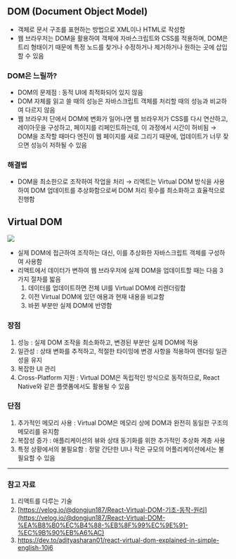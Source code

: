 ## DOM (Document Object Model)

- 객체로 문서 구조를 표현하는 방법으로 XML이나 HTML로 작성함
- 웹 브라우저는 DOM을 활용하여 객체에 자바스크립트와 CSS를 적용하며, DOM은 트리 형태이기 때문에 특정 노드를 찾거나 수정하거나 제거하거나 원하는 곳에 삽입할 수 있음

### DOM은 느릴까?

- DOM의 문제점 : 동적 UI에 최적화되어 있지 않음
- DOM 자체를 읽고 쓸 때의 성능은 자바스크립트 객체를 처리할 때의 성능과 비교하여 다르지 않음
- 웹 브라우저 단에서 DOM에 변화가 일어나면 웹 브라우저가 CSS를 다시 연산하고, 레이아웃을 구성하고, 페이지를 리페인트하는데, 이 과정에서 시간이 허비됨
  → DOM을 조작할 때마다 엔진이 웹 페이지를 새로 그리기 때문에, 업데이트가 너무 잦으면 성능이 저하될 수 있음

### 해결법

- DOM을 최소한으로 조작하여 작업을 처리
  → 리액트는 Virtual DOM 방식을 사용하여 DOM 업데이트를 추상화함으로써 DOM 처리 횟수를 최소화하고 효율적으로 진행함

## Virtual DOM

<img src='https://dev-to-uploads.s3.amazonaws.com/uploads/articles/02llb1lq9vc25v7l8dfb.PNG' />

- 실제 DOM에 접근하여 조작하는 대신, 이를 추상화한 자바스크립트 객체를 구성하여 사용함
- 리액트에서 데이터가 변하여 웹 브라우저에 실제 DOM을 업데이트할 때는 다음 3가지 절차를 밟음
  1. 데이터를 업데이트하면 전체 UI를 Virtual DOM에 리렌더링함
  2. 이전 Virtual DOM에 있던 애용과 현재 내용을 비교함
  3. 바뀐 부분만 실제 DOM에 반영함

### 장점

1. 성능 : 실제 DOM 조작을 최소화하고, 변경된 부분만 실제 DOM에 적용
2. 일관성 : 상태 변화를 추적하고, 적절한 타이밍에 변경 사항을 적용하여 렌더링 일관성을 유지
3. 복잡한 UI 관리
4. Cross-Platform 지원 : Virtual DOM은 독립적인 방식으로 동작하므로, React Native와 같은 플랫폼에서도 활용될 수 있음

### 단점

1. 추가적인 메모리 사용 : Virtual DOM은 메모리 상에 DOM과 완전히 동일한 구조의 메모리를 유지함
2. 복잡성 증가 : 애플리케이션의 뷰와 상태 동기화를 위한 추가적인 추상화 계층 사용
3. 특정 상황에서의 불필요함 : 정말 간단한 UI나 작은 규모의 어플리케이션에서는 불필요할 수 있음

---

### 참고 자료

1. 리액트를 다루는 기술
2. [https://velog.io/@dongjun187/React-Virtual-DOM-기초-동작-원리](https://velog.io/@dongjun187/React-Virtual-DOM-%EA%B8%B0%EC%B4%88-%EB%8F%99%EC%9E%91-%EC%9B%90%EB%A6%AC)
3. https://dev.to/adityasharan01/react-virtual-dom-explained-in-simple-english-10j6
